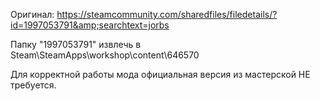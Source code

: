 Оригинал: https://steamcommunity.com/sharedfiles/filedetails/?id=1997053791&amp;searchtext=jorbs

Папку "1997053791" извлечь в Steam\SteamApps\workshop\content\646570

Для корректной работы мода официальная версия из мастерской НЕ требуется.

